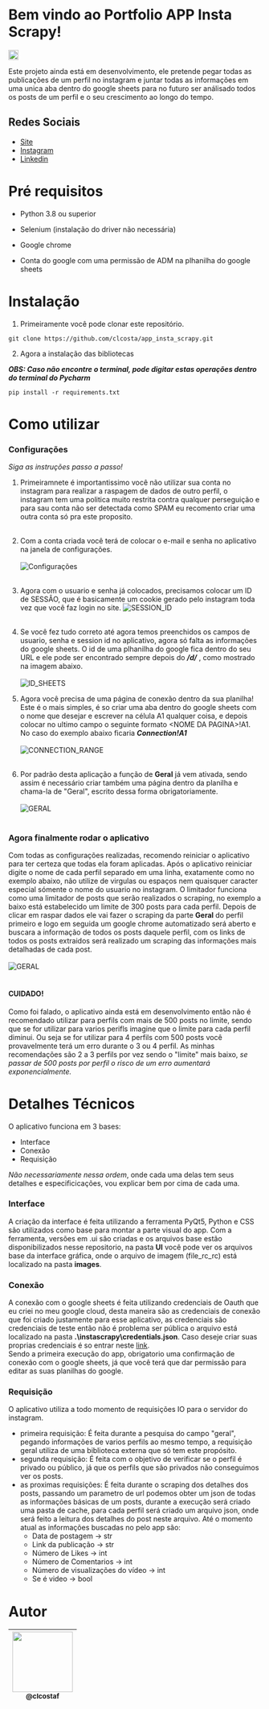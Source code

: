 # Bem vindo ao **Portfolio APP Insta Scrapy**!
<p><img height="20" src="https://img.shields.io/badge/Version-BETA4.2-blue"/></p>

Este projeto ainda está em desenvolvimento, ele pretende pegar todas as publicações de um perfil no instagram e juntar todas as informações em uma unica aba dentro do google sheets para no futuro ser análisado todos os posts de um perfil e o seu crescimento ao longo do tempo.

## Redes Sociais
* [Site](https://portfolio-claudio.herokuapp.com)
* [Instagram](https://www.instagram.com/claudiogfez/)
* [Linkedin](https://www.linkedin.com/in/clcostaf/)

# Pré requisitos

- Python 3.8 ou superior

- Selenium (instalação do driver não necessária)

- Google chrome

- Conta do google com uma permissão de ADM na plhanilha do google sheets


# Instalação

1. Primeiramente você pode clonar este repositório.

```
git clone https://github.com/clcosta/app_insta_scrapy.git
```

2. Agora a instalação das bibliotecas

*__OBS: Caso não encontre o terminal, pode digitar estas operações dentro do terminal do Pycharm__*

```
pip install -r requirements.txt
```

# Como utilizar

### __Configurações__
_Siga as instruções passo a passo!_ 

1. Primeiramnete é importantissimo você não utilizar sua conta no instagram para realizar a raspagem de dados de outro perfil, o instagram tem uma politica muito restrita contra qualquer perseguição e para sau conta não ser detectada como SPAM eu recomento criar uma outra conta só pra este proposito.<br><br>

2. Com a conta criada você terá de colocar o e-mail e senha no aplicativo na janela de configurações.<br><br>
 ![Configurações](https://i.ibb.co/F0RKvVB/usuario-senha.png)
<br><br>

3. Agora com o usuario e senha já colocados, precisamos colocar um ID de SESSÂO, que é basicamente um cookie gerado pelo instagram toda vez que você faz login no site.
 ![SESSION_ID](https://warehouse-camo.ingress.cmh1.psfhosted.org/53ef824d6e71053b3c1bf530da7004c04af479ee/68747470733a2f2f7261772e67697468756275736572636f6e74656e742e636f6d2f796f67657368776172616e30312f696e7374616772616d792f6d61737465722f73616d706c65732f73657373696f6e69642e676966)
<br><br>

4. Se você fez tudo correto até agora temos preenchidos os campos de usuario, senha e session id no aplicativo, agora só falta as informações do google sheets.
O id de uma plhanilha do google fica dentro do seu URL e ele pode ser encontrado sempre depois do *__/d/__* , como mostrado na imagem abaixo.<br><br>
![ID_SHEETS](https://i.ibb.co/KwDnMNR/image.png)

5. Agora você precisa de uma página de conexão dentro da sua planilha! Este é o mais simples, é so criar uma aba dentro do google sheets com o nome que desejar e escrever na célula A1 qualquer coisa, e depois colocar no ultimo campo o seguinte formato \<NOME DA PAGINA>!A1. No caso do exemplo abaixo ficaria *__Connection!A1__* <br><br>
![CONNECTION_RANGE](https://i.ibb.co/g4gLgzS/connection.png)
<br><br>

6. Por padrão desta aplicação a função de **Geral** já vem ativada, sendo assim é necessário criar também uma página dentro da planilha e chama-la de "Geral", escrito dessa forma obrigatoriamente.<br><br>
![GERAL](https://i.ibb.co/6wLrZ9X/geral.png)
<br><br>
### __Agora finalmente rodar o aplicativo__
  Com todas as configurações realizadas, recomendo reiniciar o aplicativo para ter certeza que todas ela foram aplicadas. Após o aplicativo reiniciar digite o nome de cada perfil separado em uma linha, exatamente como no exemplo abaixo, não utilize de virgulas ou espaços nem quaisquer caracter especial sómente o nome do usuario no instagram. O limitador funciona como uma limitador de posts que serão realizados o scraping, no exemplo a baixo está estabelecido um limite de 300 posts para cada perfil. Depois de clicar em raspar dados ele vai fazer o scraping da parte **Geral** do perfil primeiro e logo em seguida um google chrome automatizado será aberto e buscara a informação de todos os posts daquele perfil, com os links de todos os posts extraidos será realizado um scraping das informações mais detalhadas de cada post.<br><br>
![GERAL](https://i.ibb.co/gJBbxTt/limitador.png)
<br><br>

#### __CUIDADO!__
  Como foi falado, o aplicativo ainda está em desenvolvimento então não é recomendado utilizar para perfils com mais de 500 posts no limite, sendo que se for utilizar para varios perifls imagine que o limite para cada perfil diminui. Ou seja se for utilizar para 4 perfils com 500 posts você provavelmente terá um erro durante o 3 ou 4 perfil. As minhas recomendações são 2 a 3 perfils por vez sendo o "limite" mais baixo, _se passar de 500 posts por perfil o risco de um erro aumentará exponencialmente._

# Detalhes Técnicos
  O aplicativo funciona em 3 bases: 
  - Interface
  - Conexão 
  - Requisição

  _Não necessariamente nessa ordem_, onde cada uma delas tem seus detalhes e especificicações, vou explicar bem por cima de cada uma.

  ### __Interface__
  A criação da interface é feita utilizando a ferramenta PyQt5, Python e CSS são utilizados como base para montar a parte visual do app. Com a ferramenta, versões em .ui são criadas e os arquivos base estão disponibilizados nesse repositorio, na pasta __UI__ você pode ver os arquivos base da interface gráfica, onde o arquivo de imagem (file_rc_rc) está localizado na pasta __images__.

  ### __Conexão__
  A conexão com o google sheets é feita utilizando credenciais de Oauth que eu criei no meu google cloud, desta maneira são as credenciais de conexão que foi criado justamente para esse aplicativo, as credenciais são credenciais de teste então não é problema ser pública o arquivo está localizado na pasta __.\instascrapy\credentials.json__. Caso deseje criar suas proprias credenciais é so entrar neste [link](https://developers.google.com/workspace/guides/create-credentials).  
  Sendo a primeira execução do app, obrigatorio uma confirmação de conexão com o google sheets, já que você terá que dar permissão para editar as suas planilhas do google.
  ### __Requisição__
  O aplicativo utiliza a todo momento de requisições IO para o servidor do instagram.
  - primeira requisição: É feita durante a pesquisa do campo "geral", pegando informações de varios perfils ao mesmo tempo, a requisição geral utiliza de uma biblioteca externa que só tem este propósito.
  - segunda requisição: É feita com o objetivo de verificar se o perfil é privado ou público, já que os perfils que são privados não conseguimos ver os posts.
  - as proximas requisições: É feita durante o scraping dos detalhes dos posts, passando um parametro de url podemos obter um json de todas as informações básicas de um posts, durante a execução será criado uma pasta de cache, para cada perfil será criado um arquivo json, onde será feito a leitura dos detalhes do post neste arquivo. Até o momento atual as informações buscadas no pelo app são:
    - Data de postagem -> str
    - Link da publicação -> str
    - Número de Likes -> int
    - Número de Comentarios -> int
    - Número de visualizações do vídeo -> int
    - Se é video -> bool
    
# Autor
| [<img src="https://avatars.githubusercontent.com/u/83929403?v=4" width=120><br><sub>@clcostaf</sub>](https://github.com/clcosta) |
| :---: |
